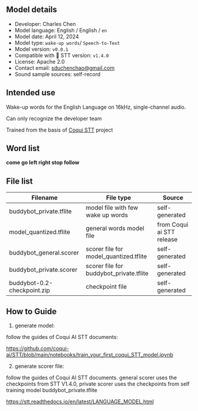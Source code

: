 ## Model details

- Developer: Charles Chen
- Model language: English / English / `en`
- Model date: April 12, 2024
- Model type: `wake-up words`/ `Speech-to-Text`
- Model version: `v0.0.1`
- Compatible with 🐸 STT version: `v1.4.0`
- License: Apache 2.0
- Contact email: sduchenchao@gmail.com
- Sound sample sources: self-record

## Intended use

Wake-up words for the English Language on 16kHz, single-channel audio.

Can only recognize the developer team

Trained from the basis of [Coqui STT](https://github.com/coqui-ai/STT) project



## Word list

**come go left right stop follow**



## File list

| Filename                    | File type                               | Source                    |
| --------------------------- | --------------------------------------- | ------------------------- |
| buddybot_private.tflite     | model file with few wake up words       | self-generated            |
| model_quantized.tflite      | general words model file                | from Coqui ai STT release |
| buddybot_general.scorer     | scorer file for model_quantized.tflite  | self-generated            |
| buddybot_private.scorer     | scorer file for buddybot_private.tflite | self-generated            |
| buddybot-0.2-checkpoint.zip | checkpoint file                         | self-generated            |



## How to Guide

1. generate model:

follow the guides of Coqui AI STT documents:

https://github.com/coqui-ai/STT/blob/main/notebooks/train_your_first_coqui_STT_model.ipynb

2. generate scorer file:

follow the guides of Coqui AI STT documents. general scorer uses the checkpoints from STT V1.4.0,  private scorer uses the checkpoints from self training model buddybot_private.tflite 

https://stt.readthedocs.io/en/latest/LANGUAGE_MODEL.html

